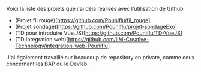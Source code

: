 Voici la liste des projets que j'ai déjà réalisés avec l'utilisation de Github

* (Projet fil rouge)[https://github.com/Pouniflu/fil_rouge]
* (Projet sondage)[https://github.com/Pouniflu/projet-sondageExo]
* (TD pour introduire Vue.JS)[https://github.com/Pouniflu/TD-VueJS]
* (TD Intégration web)[https://github.com/IIM-Creative-Technology/integration-web-Pouniflu]

J'ai également travaillé sur beaucoup de repository en private, comme ceux concernant les BAP ou le Devlab.